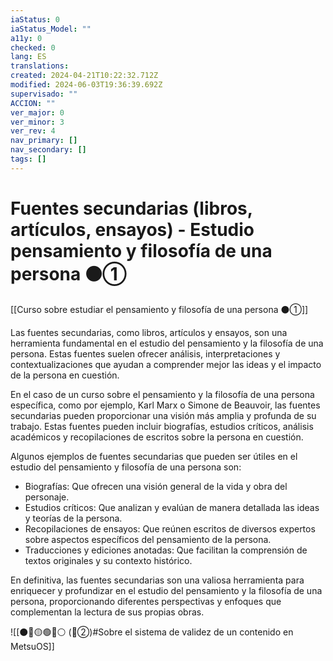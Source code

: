 ```yaml
---
iaStatus: 0
iaStatus_Model: ""
a11y: 0
checked: 0
lang: ES
translations: 
created: 2024-04-21T10:22:32.712Z
modified: 2024-06-03T19:36:39.692Z
supervisado: ""
ACCION: ""
ver_major: 0
ver_minor: 3
ver_rev: 4
nav_primary: []
nav_secondary: []
tags: []
---
```

# Fuentes secundarias (libros, artículos, ensayos) - Estudio pensamiento y filosofía de una persona ⚫①

[[Curso sobre estudiar el pensamiento y filosofía de una persona ⚫①]]

Las fuentes secundarias, como libros, artículos y ensayos, son una herramienta fundamental en el estudio del pensamiento y la filosofía de una persona. Estas fuentes suelen ofrecer análisis, interpretaciones y contextualizaciones que ayudan a comprender mejor las ideas y el impacto de la persona en cuestión.

En el caso de un curso sobre el pensamiento y la filosofía de una persona específica, como por ejemplo, Karl Marx o Simone de Beauvoir, las fuentes secundarias pueden proporcionar una visión más amplia y profunda de su trabajo. Estas fuentes pueden incluir biografías, estudios críticos, análisis académicos y recopilaciones de escritos sobre la persona en cuestión.

Algunos ejemplos de fuentes secundarias que pueden ser útiles en el estudio del pensamiento y filosofía de una persona son:

- Biografías: Que ofrecen una visión general de la vida y obra del personaje.
- Estudios críticos: Que analizan y evalúan de manera detallada las ideas y teorías de la persona.
- Recopilaciones de ensayos: Que reúnen escritos de diversos expertos sobre aspectos específicos del pensamiento de la persona.
- Traducciones y ediciones anotadas: Que facilitan la comprensión de textos originales y su contexto histórico.

En definitiva, las fuentes secundarias son una valiosa herramienta para enriquecer y profundizar en el estudio del pensamiento y la filosofía de una persona, proporcionando diferentes perspectivas y enfoques que complementan la lectura de sus propias obras.

![[⚫🔴🟡🟢🔵⚪ (🔴②)#Sobre el sistema de validez de un contenido en MetsuOS]]